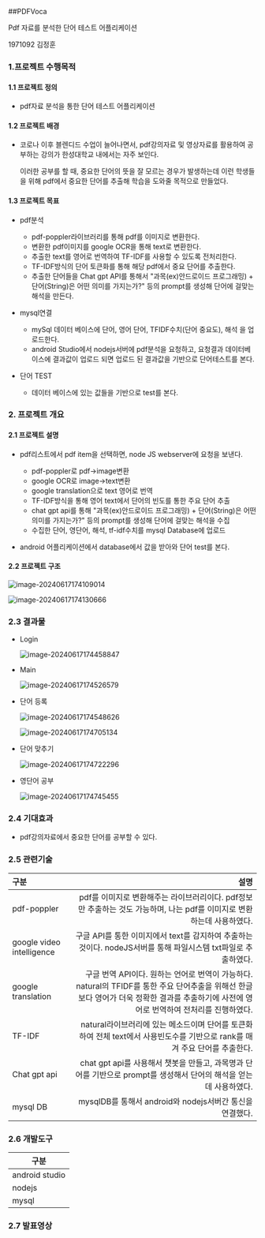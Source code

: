 ##PDFVoca

Pdf 자료를 분석한 단어 테스트 어플리케이션

1971092 김정훈



### 1.프로젝트 수행목적

#### 1.1 프로젝트 정의

- pdf자료 분석을 통한 단어 테스트 어플리케이션

#### 1.2 프로젝트 배경

- 코로나 이후 블렌디드 수업이 늘어나면서, pdf강의자료 및 영상자료를 활용하여 공부하는 강의가 한성대학교 내에서는 자주 보인다.

  이러한 공부를 할 때,  중요한 단어의 뜻을 잘 모르는 경우가 발생하는데 이런 학생들을 위해 pdf에서 중요한 단어를 추출해 학습을 도와줄 목적으로 만들었다.

#### 1.3 프로젝트 목표

- pdf분석
  - pdf-poppler라이브러리를 통해 pdf를 이미지로 변환한다.
  - 변환한 pdf이미지를 google OCR을 통해 text로 변환한다.
  - 추출한 text를 영어로 번역하여 TF-IDF를 사용할 수 있도록 전처리한다.
  - TF-IDF방식의 단어 토큰화를 통해 해당 pdf에서 중요 단어를 추출한다.
  - 추출한 단어들을 Chat gpt API를 통해서 "과목(ex)안드로이드 프로그래밍) + 단어(String)은 어떤 의미를 가지는가?" 등의 prompt를 생성해 단어에 걸맞는 해석을 만든다.

- mysql연결
  - mySql 데이터 베이스에 단어, 영어 단어, TFIDF수치(단어 중요도), 해석 을 업로드한다.
  - android Studio에서 nodejs서버에 pdf분석을 요청하고, 요청결과 데이터베이스에 결과값이 업로드 되면 업로드 된 결과값을 기반으로 단어테스트를 본다.

- 단어 TEST
  - 데이터 베이스에 있는 값들을 기반으로 test를 본다.

### 2. 프로젝트 개요

#### 2.1 프로젝트 설명

- pdf리스트에서 pdf item을 선택하면, node JS webserver에 요청을 보낸다. 
  - pdf-poppler로 pdf->image변환
  - google OCR로 image->text변환
  - google translation으로 text 영어로 번역
  - TF-IDF방식을 통해 영어 text에서 단어의 빈도를 통한 주요 단어 추출
  - chat gpt api를 통해 "과목(ex)안드로이드 프로그래밍) + 단어(String)은 어떤 의미를 가지는가?" 등의 prompt를 생성해 단어에 걸맞는 해석을 수집
  - 수집한 단어, 영단어, 해석, tf-idf수치를 mysql Database에 업로드

- android 어플리케이션에서 database에서 값을 받아와 단어 test를 본다.

#### 2.2 프로젝트 구조

![image-20240617174109014](C:\Users\repli\AppData\Roaming\Typora\typora-user-images\image-20240617174109014.png)

![image-20240617174130666](C:\Users\repli\AppData\Roaming\Typora\typora-user-images\image-20240617174130666.png)

### 2.3 결과물

- Login

  ![image-20240617174458847](C:\Users\repli\AppData\Roaming\Typora\typora-user-images\image-20240617174458847.png)

- Main

  ![image-20240617174526579](C:\Users\repli\AppData\Roaming\Typora\typora-user-images\image-20240617174526579.png)

- 단어 등록

  ![image-20240617174548626](C:\Users\repli\AppData\Roaming\Typora\typora-user-images\image-20240617174548626.png)

  ![image-20240617174705134](C:\Users\repli\AppData\Roaming\Typora\typora-user-images\image-20240617174705134.png)

  

- 단어 맞추기

  ![image-20240617174722296](C:\Users\repli\AppData\Roaming\Typora\typora-user-images\image-20240617174722296.png)

- 영단어 공부

  ![image-20240617174745455](C:\Users\repli\AppData\Roaming\Typora\typora-user-images\image-20240617174745455.png)

### 2.4 기대효과

- pdf강의자료에서 중요한 단어를 공부할 수 있다.

### 2.5 관련기술

| 구분                      |                                                         설명 |
| :------------------------ | -----------------------------------------------------------: |
| pdf-poppler               | pdf를 이미지로 변환해주는 라이브러리이다. pdf정보만 추출하는 것도 가능하며, 나는 pdf를 이미지로 변환하는데 사용하였다. |
| google video intelligence | 구글 API를 통한 이미지에서 text를 감지하여 추출하는것이다. nodeJS서버를 통해 파일시스템 txt파일로 추출하였다. |
| google translation        | 구글 번역 API이다. 원하는 언어로 번역이 가능하다. natural의 TFIDF를 통한 주요 단어추출을 위해선 한글보다 영어가 더욱 정확한 결과를 추출하기에 사전에 영어로 번역하여 전처리를 진행하였다. |
| TF-IDF                    | natural라이브러리에 있는  메소드이며 단어를 토큰화하여 전체 text에서  사용빈도수를 기반으로  rank를 매겨 주요 단어를 추출한다. |
| Chat gpt api              | chat gpt  api를 사용해서 챗봇을 만들고, 과목명과 단어를 기반으로 prompt를 생성해서 단어의 해석을 얻는데 사용하였다. |
| mysql DB                  |    mysqlDB를 통해서 android와  nodejs서버간 통신을 연결했다. |

### 2.6 개발도구

| 구분           |
| -------------- |
| android studio |
| nodejs         |
| mysql          |

### 2.7 발표영상

